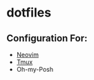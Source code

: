 # dotfiles

## Configuration For: 
- [Neovim](https://github.com/neovim/neovim) 
- [Tmux](https://github.com/tmux/tmux)
- Oh-my-Posh
